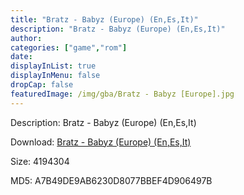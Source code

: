 ```yaml
---
title: "Bratz - Babyz (Europe) (En,Es,It)"
description: "Bratz - Babyz (Europe) (En,Es,It)"
author: 
categories: ["game","rom"]
date: 
displayInList: true
displayInMenu: false
dropCap: false
featuredImage: /img/gba/Bratz - Babyz [Europe].jpg
---
```


Description: Bratz - Babyz (Europe) (En,Es,It)

Download: <a style="text-decoration:underline;" href="https://mega.nz/#!TKYkhY5J!oRDYLkUeW656oIbgks5LSHUsdK2ms1RPbikuQHnH5XQ" target = "_blank" rel = "nofollow" > Bratz - Babyz (Europe) (En,Es,It)</a>

Size: 4194304

MD5: A7B49DE9AB6230D8077BBEF4D906497B

